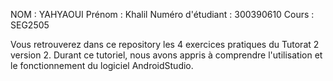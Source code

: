 NOM : YAHYAOUI
Prénom : Khalil
Numéro d'étudiant : 300390610
Cours : SEG2505

Vous retrouverez dans ce repository les 4 exercices pratiques du Tutorat 2 version 2. 
Durant ce tutoriel, nous avons appris à comprendre l'utilisation et le fonctionnement du logiciel AndroidStudio. 
